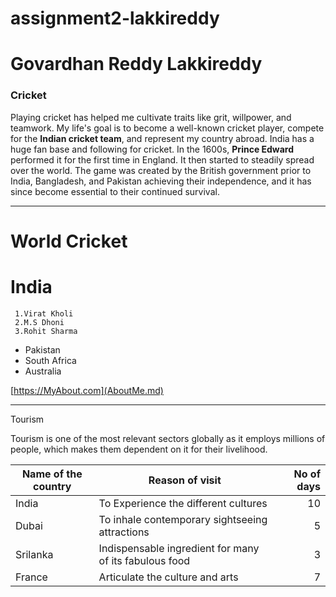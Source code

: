 # assignment2-lakkireddy
# Govardhan Reddy Lakkireddy
### Cricket
Playing cricket has helped me cultivate traits like grit, willpower, and teamwork. My life's goal is to become a well-known cricket player, compete for the **Indian cricket team**, and represent my country abroad. India has a huge fan base and following for cricket. In the 1600s, **Prince Edward** performed it for the first time in England. It then started to steadily spread over the world. The game was created by the British government prior to India, Bangladesh, and Pakistan achieving their independence, and it has since become essential to their continued survival.

---

# World Cricket
# India
     1.Virat Kholi
     2.M.S Dhoni
     3.Rohit Sharma

* Pakistan
* South Africa
* Australia

[https://MyAbout.com](AboutMe.md)

---

Tourism

Tourism is one of the most relevant sectors globally as it employs millions of people, which makes them dependent on it for their livelihood.

| Name of the country | Reason of visit | No of days  |
| --- | --- | ---: |
| India | To Experience the different cultures | 10 |
| Dubai| To inhale contemporary sightseeing attractions| 5 |
| Srilanka| Indispensable ingredient for many of its fabulous food | 3 |
| France | Articulate the culture and arts | 7 |